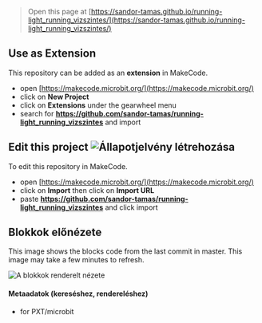 
> Open this page at [https://sandor-tamas.github.io/running-light_running_vizszintes/](https://sandor-tamas.github.io/running-light_running_vizszintes/)

## Use as Extension

This repository can be added as an **extension** in MakeCode.

* open [https://makecode.microbit.org/](https://makecode.microbit.org/)
* click on **New Project**
* click on **Extensions** under the gearwheel menu
* search for **https://github.com/sandor-tamas/running-light_running_vizszintes** and import

## Edit this project ![Állapotjelvény létrehozása](https://github.com/sandor-tamas/running-light_running_vizszintes/workflows/MakeCode/badge.svg)

To edit this repository in MakeCode.

* open [https://makecode.microbit.org/](https://makecode.microbit.org/)
* click on **Import** then click on **Import URL**
* paste **https://github.com/sandor-tamas/running-light_running_vizszintes** and click import

## Blokkok előnézete

This image shows the blocks code from the last commit in master.
This image may take a few minutes to refresh.

![A blokkok renderelt nézete](https://github.com/sandor-tamas/running-light_running_vizszintes/raw/master/.github/makecode/blocks.png)

#### Metaadatok (kereséshez, rendereléshez)

* for PXT/microbit
<script src="https://makecode.com/gh-pages-embed.js"></script><script>makeCodeRender("{{ site.makecode.home_url }}", "{{ site.github.owner_name }}/{{ site.github.repository_name }}");</script>
